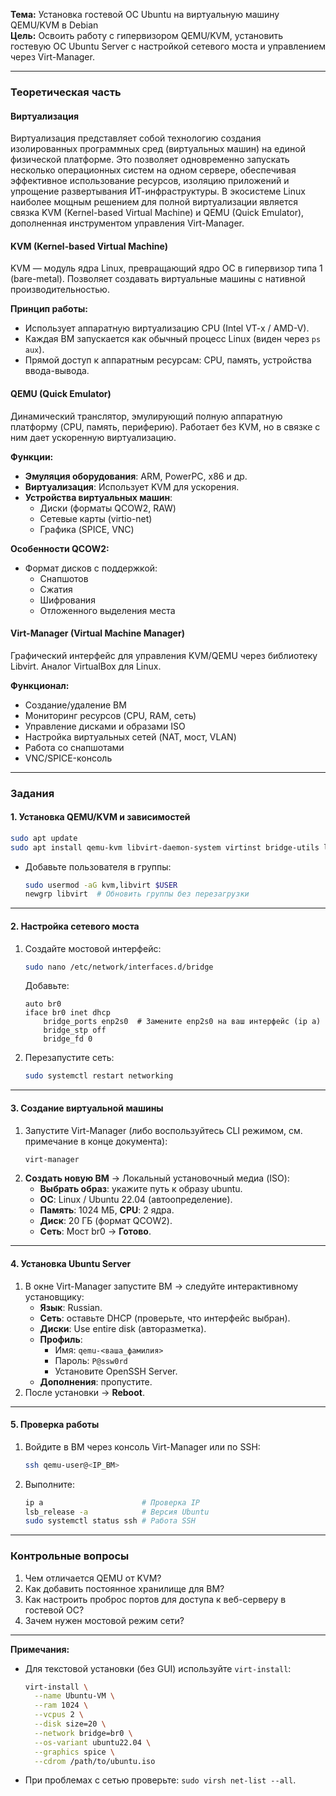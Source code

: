 **Тема:** Установка гостевой ОС Ubuntu на виртуальную машину QEMU/KVM в Debian  
**Цель:** Освоить работу с гипервизором QEMU/KVM, установить гостевую ОС Ubuntu Server с настройкой сетевого моста и управлением через Virt-Manager.  

---

### **Теоретическая часть**  

#### **Виртуализация**  
Виртуализация представляет собой технологию создания изолированных программных сред (виртуальных машин) на единой физической платформе. Это позволяет одновременно запускать несколько операционных систем на одном сервере, обеспечивая эффективное использование ресурсов, изоляцию приложений и упрощение развертывания ИТ-инфраструктуры. В экосистеме Linux наиболее мощным решением для полной виртуализации является связка KVM (Kernel-based Virtual Machine) и QEMU (Quick Emulator), дополненная инструментом управления Virt-Manager.

#### **KVM (Kernel-based Virtual Machine)**

KVM — модуль ядра Linux, превращающий ядро ОС в гипервизор типа 1 (bare-metal). Позволяет создавать виртуальные машины с нативной производительностью.

**Принцип работы:**
- Использует аппаратную виртуализацию CPU (Intel VT-x / AMD-V).
- Каждая ВМ запускается как обычный процесс Linux (виден через `ps aux`).
- Прямой доступ к аппаратным ресурсам: CPU, память, устройства ввода-вывода.

#### **QEMU (Quick Emulator)**

Динамический транслятор, эмулирующий полную аппаратную платформу (CPU, память, периферию). Работает без KVM, но в связке с ним дает ускоренную виртуализацию.

**Функции:**
- **Эмуляция оборудования**: ARM, PowerPC, x86 и др.
- **Виртуализация**: Использует KVM для ускорения.
- **Устройства виртуальных машин**:
    - Диски (форматы QCOW2, RAW)
    - Сетевые карты (virtio-net)
    - Графика (SPICE, VNC)

**Особенности QCOW2:**
- Формат дисков с поддержкой:
    - Снапшотов
    - Сжатия
    - Шифрования
    - Отложенного выделения места

#### **Virt-Manager (Virtual Machine Manager)**

Графический интерфейс для управления KVM/QEMU через библиотеку Libvirt. Аналог VirtualBox для Linux.

**Функционал:**
- Создание/удаление ВМ
- Мониторинг ресурсов (CPU, RAM, сеть)
- Управление дисками и образами ISO
- Настройка виртуальных сетей (NAT, мост, VLAN)
- Работа со снапшотами
- VNC/SPICE-консоль

---

### **Задания**  

#### **1. Установка QEMU/KVM и зависимостей**  
```bash  
sudo apt update  
sudo apt install qemu-kvm libvirt-daemon-system virtinst bridge-utils libguestfs-tools libosinfo-bin virt-manager -y  
```  
- Добавьте пользователя в группы:  
  ```bash  
  sudo usermod -aG kvm,libvirt $USER  
  newgrp libvirt  # Обновить группы без перезагрузки  
  ```  

---

#### **2. Настройка сетевого моста**  
1. Создайте мостовой интерфейс:  
   ```bash  
   sudo nano /etc/network/interfaces.d/bridge  
   ```  
   Добавьте:  
   ```  
   auto br0  
   iface br0 inet dhcp  
       bridge_ports enp2s0  # Замените enp2s0 на ваш интерфейс (ip a)  
       bridge_stp off  
       bridge_fd 0  
   ```  
2. Перезапустите сеть:  
   ```bash  
   sudo systemctl restart networking  
   ```  

---

#### **3. Создание виртуальной машины**  
1. Запустите Virt-Manager (либо воспользуйтесь CLI режимом, см. примечание в конце документа):  
   ```bash  
   virt-manager  
   ```  
2. **Создать новую ВМ** → Локальный установочный медиа (ISO):  
   - **Выбрать образ**: укажите путь к образу ubuntu.  
   - **ОС**: Linux / Ubuntu 22.04 (автоопределение).  
   - **Память**: 1024 МБ, **CPU**: 2 ядра.  
   - **Диск**: 20 ГБ (формат QCOW2).  
   - **Сеть**: Мост br0 → **Готово**.  

---

#### **4. Установка Ubuntu Server**  
1. В окне Virt-Manager запустите ВМ → следуйте интерактивному установщику:  
   - **Язык**: Russian.  
   - **Сеть**: оставьте DHCP (проверьте, что интерфейс выбран).  
   - **Диски**: Use entire disk (авторазметка).  
   - **Профиль**:  
     - Имя: `qemu-<ваша_фамилия>`  
     - Пароль: `P@ssw0rd`  
     - Установите OpenSSH Server.  
   - **Дополнения**: пропустите.  
2. После установки → **Reboot**.  

---

#### **5. Проверка работы**  
1. Войдите в ВМ через консоль Virt-Manager или по SSH:  
   ```bash  
   ssh qemu-user@<IP_ВМ>  
   ```  
2. Выполните:  
   ```bash  
   ip a                      # Проверка IP  
   lsb_release -a            # Версия Ubuntu  
   sudo systemctl status ssh # Работа SSH  
   ```  

---

### **Контрольные вопросы**  
1. Чем отличается QEMU от KVM?  
2. Как добавить постоянное хранилище для ВМ?  
3. Как настроить проброс портов для доступа к веб-серверу в гостевой ОС?  
4. Зачем нужен мостовой режим сети?  

---

**Примечания:**  
- Для текстовой установки (без GUI) используйте `virt-install`:  
  ```bash  
  virt-install \
    --name Ubuntu-VM \
    --ram 1024 \
    --vcpus 2 \
    --disk size=20 \
    --network bridge=br0 \
    --os-variant ubuntu22.04 \
    --graphics spice \
    --cdrom /path/to/ubuntu.iso
  ```  
- При проблемах с сетью проверьте: `sudo virsh net-list --all`.